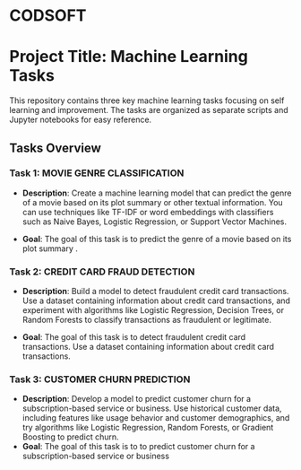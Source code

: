 # CODSOFT
# Project Title: Machine Learning Tasks

This repository contains three key machine learning tasks focusing on self learning and improvement. The tasks are organized as separate scripts and Jupyter notebooks for easy reference.

## Tasks Overview

### Task 1: MOVIE GENRE  CLASSIFICATION
- **Description**:
     Create a machine learning model that can predict the genre of a
       movie based on its plot summary or other textual information. You
          can use techniques like TF-IDF or word embeddings with classifiers
            such as Naive Bayes, Logistic Regression, or Support Vector Machines.

- **Goal**: The goal of this task is to predict the genre of a  movie based on its plot summary .
  
### Task 2: CREDIT CARD FRAUD DETECTION
- **Description**: Build a model to detect fraudulent credit card transactions. Use a
                     dataset containing information about credit card transactions, and
                       experiment with algorithms like Logistic Regression, Decision Trees, or Random Forests to classify transactions as fraudulent or legitimate.

- **Goal**: The goal of this task is to  detect fraudulent credit card transactions. Use a dataset containing information about credit card transactions.



### Task 3: CUSTOMER CHURN PREDICTION
- **Description**: Develop a model to predict customer churn for a subscription-based service or business. Use historical customer data, including
                   features like usage behavior and customer demographics, and try  algorithms like Logistic Regression, Random Forests, or Gradient Boosting to                          predict churn.
- **Goal**: The goal of this task is to to predict customer churn for a subscription-based service or business

